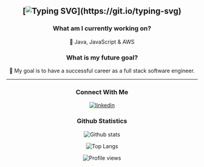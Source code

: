 <div align="center">

[![Typing SVG](https://readme-typing-svg.demolab.com?font=Noto&size=35&duration=800&color=2CF700&center=true&vCenter=true&background=0D1116FF&multiline=true&repeat=false&random=false&width=550&height=180&lines=Hello;My+name+is+James+Railton;and;welcome+to+my+GitHub!!!)](https://git.io/typing-svg)
---

### What am I currently working on?
📖 Java, JavaScript & AWS

### What is my future goal?
🏁 My goal is to have a successful career as a full stack software engineer.

---

### Connect With Me
[![linkedin](https://img.shields.io/badge/linkedin-%231E77B5.svg?&style=for-the-badge&logo=linkedin&logoColor=white)](https://www.linkedin.com/in/james-railton/)

### Github Statistics
![Github stats](https://github-readme-stats.vercel.app/api?username=jamesrailton&show_icons=true&count_private=true&hide_border=true)

![Top Langs](https://github-readme-stats.vercel.app/api/top-langs/?username=jamesrailton)

![Profile views](https://komarev.com/ghpvc/?username=jamesrailton&&style=flat-square)
</div>

